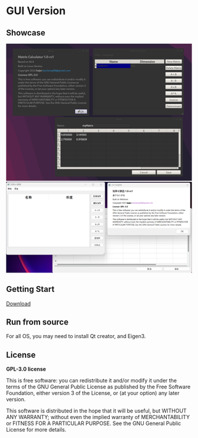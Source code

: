 # GUI Version

## Showcase

![OnLinux](./doc/OnLinux.png)
![OnWindows](./doc/OnWindows.png)

## Getting Start

[Download](https://github.com/bajzc/Matrix_calculator/releases)

## Run from source

For all OS, you may need to install Qt creator, and Eigen3.

## License

**GPL-3.0 license**

This is free software: you can redistribute it and/or modify it under the terms of the GNU General Public License as published by the Free Software Foundation, either version 3 of the License, or (at your option) any later version.    

This software is distributed in the hope that it will be useful, but WITHOUT ANY WARRANTY; without even the implied warranty of MERCHANTABILITY or FITNESS FOR A PARTICULAR PURPOSE.  See the GNU General Public License for more details.    

